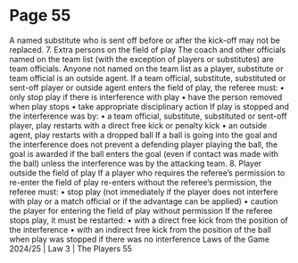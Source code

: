 # Page 55

A named substitute who is sent off before or after the kick-off may not be
replaced.
7. Extra persons on the field of play
The coach and other officials named on the team list (with the exception of
players or substitutes) are team officials. Anyone not named on the team list as
a player, substitute or team official is an outside agent.
If a team official, substitute, substituted or sent-off player or outside agent
enters the field of play, the referee must:
• only stop play if there is interference with play
• have the person removed when play stops
• take appropriate disciplinary action
If play is stopped and the interference was by:
• a team official, substitute, substituted or sent-off player, play restarts with a
direct free kick or penalty kick
• an outside agent, play restarts with a dropped ball
If a ball is going into the goal and the interference does not prevent a defending
player playing the ball, the goal is awarded if the ball enters the goal (even if
contact was made with the ball) unless the interference was by the attacking
team.
8. Player outside the field of play
If a player who requires the referee’s permission to re-enter the field of play
re-enters without the referee’s permission, the referee must:
• stop play (not immediately if the player does not interfere with play
or a match official or if the advantage can be applied)
• caution the player for entering the field of play without permission
If the referee stops play, it must be restarted:
• with a direct free kick from the position of the interference
• with an indirect free kick from the position of the ball when play was
stopped if there was no interference
Laws of the Game 2024/25 | Law 3 | The Players 55
